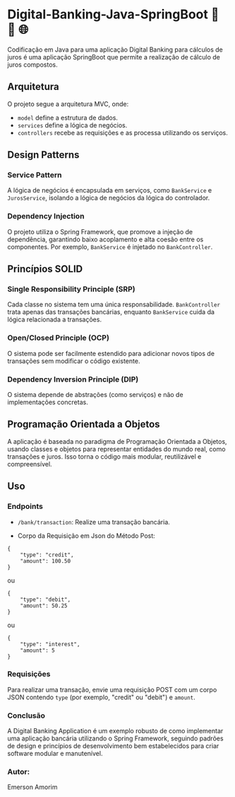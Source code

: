 # Digital-Banking-Java-SpringBoot 🚀 🔄 🌐 

Codificação em Java para uma aplicação Digital Banking para cálculos de juros é uma aplicação SpringBoot que permite a realização de cálculo de juros compostos.

## Arquitetura

O projeto segue a arquitetura MVC, onde:
- `model` define a estrutura de dados.
- `services` define a lógica de negócios.
- `controllers` recebe as requisições e as processa utilizando os serviços.

## Design Patterns

### Service Pattern

A lógica de negócios é encapsulada em serviços, como `BankService` e `JurosService`, isolando a lógica de negócios da lógica do controlador.

### Dependency Injection

O projeto utiliza o Spring Framework, que promove a injeção de dependência, garantindo baixo acoplamento e alta coesão entre os componentes. Por exemplo, `BankService` é injetado no `BankController`.

## Princípios SOLID

### Single Responsibility Principle (SRP)

Cada classe no sistema tem uma única responsabilidade. `BankController` trata apenas das transações bancárias, enquanto `BankService` cuida da lógica relacionada a transações.

### Open/Closed Principle (OCP)

O sistema pode ser facilmente estendido para adicionar novos tipos de transações sem modificar o código existente.

### Dependency Inversion Principle (DIP)

O sistema depende de abstrações (como serviços) e não de implementações concretas.

## Programação Orientada a Objetos

A aplicação é baseada no paradigma de Programação Orientada a Objetos, usando classes e objetos para representar entidades do mundo real, como transações e juros. Isso torna o código mais modular, reutilizável e compreensível.

## Uso

### Endpoints

- `/bank/transaction`: Realize uma transação bancária.

- Corpo da Requisição em Json do Método Post:
```
{
    "type": "credit",
    "amount": 100.50
}
```
ou
```
{
    "type": "debit",
    "amount": 50.25
}
```
ou
```
{
    "type": "interest",
    "amount": 5
}
```

### Requisições

Para realizar uma transação, envie uma requisição POST com um corpo JSON contendo `type` (por exemplo, "credit" ou "debit") e `amount`.

### Conclusão

A Digital Banking Application é um exemplo robusto de como implementar uma aplicação bancária utilizando o Spring Framework, seguindo padrões de design e princípios de desenvolvimento bem estabelecidos para criar software modular e manutenível.

### Autor:
Emerson Amorim
